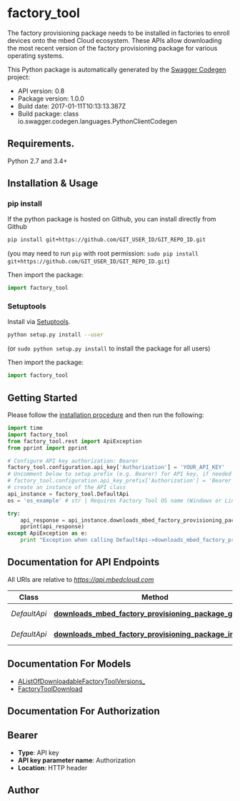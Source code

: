 # factory_tool
The factory provisioning package needs to be installed in factories to enroll devices onto the mbed Cloud ecosystem.  These APIs allow downloading the most recent version of the factory provisioning package for various operating systems. 

This Python package is automatically generated by the [Swagger Codegen](https://github.com/swagger-api/swagger-codegen) project:

- API version: 0.8
- Package version: 1.0.0
- Build date: 2017-01-11T10:13:13.387Z
- Build package: class io.swagger.codegen.languages.PythonClientCodegen

## Requirements.

Python 2.7 and 3.4+

## Installation & Usage
### pip install

If the python package is hosted on Github, you can install directly from Github

```sh
pip install git+https://github.com/GIT_USER_ID/GIT_REPO_ID.git
```
(you may need to run `pip` with root permission: `sudo pip install git+https://github.com/GIT_USER_ID/GIT_REPO_ID.git`)

Then import the package:
```python
import factory_tool 
```

### Setuptools

Install via [Setuptools](http://pypi.python.org/pypi/setuptools).

```sh
python setup.py install --user
```
(or `sudo python setup.py install` to install the package for all users)

Then import the package:
```python
import factory_tool
```

## Getting Started

Please follow the [installation procedure](#installation--usage) and then run the following:

```python
import time
import factory_tool
from factory_tool.rest import ApiException
from pprint import pprint

# Configure API key authorization: Bearer
factory_tool.configuration.api_key['Authorization'] = 'YOUR_API_KEY'
# Uncomment below to setup prefix (e.g. Bearer) for API key, if needed
# factory_tool.configuration.api_key_prefix['Authorization'] = 'Bearer'
# create an instance of the API class
api_instance = factory_tool.DefaultApi
os = 'os_example' # str | Requires Factory Tool OS name (Windows or Linux).

try:
    api_response = api_instance.downloads_mbed_factory_provisioning_package_get(os)
    pprint(api_response)
except ApiException as e:
    print "Exception when calling DefaultApi->downloads_mbed_factory_provisioning_package_get: %s\n" % e

```

## Documentation for API Endpoints

All URIs are relative to *https://api.mbedcloud.com*

Class | Method | HTTP request | Description
------------ | ------------- | ------------- | -------------
*DefaultApi* | [**downloads_mbed_factory_provisioning_package_get**](docs/DefaultApi.md#downloads_mbed_factory_provisioning_package_get) | **GET** /downloads/mbed_factory_provisioning_package | 
*DefaultApi* | [**downloads_mbed_factory_provisioning_package_info_get**](docs/DefaultApi.md#downloads_mbed_factory_provisioning_package_info_get) | **GET** /downloads/mbed_factory_provisioning_package/info | 


## Documentation For Models

 - [AListOfDownloadableFactoryToolVersions_](docs/AListOfDownloadableFactoryToolVersions_.md)
 - [FactoryToolDownload](docs/FactoryToolDownload.md)


## Documentation For Authorization


## Bearer

- **Type**: API key
- **API key parameter name**: Authorization
- **Location**: HTTP header


## Author



